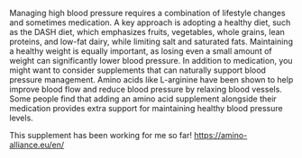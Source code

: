 Managing high blood pressure requires a combination of lifestyle changes and sometimes medication. A key approach is adopting a healthy diet, such as the DASH diet, which emphasizes fruits, vegetables, whole grains, lean proteins, and low-fat dairy, while limiting salt and saturated fats. Maintaining a healthy weight is equally important, as losing even a small amount of weight can significantly lower blood pressure.
In addition to medication, you might want to consider supplements that can naturally support blood pressure management. Amino acids like L-arginine have been shown to help improve blood flow and reduce blood pressure by relaxing blood vessels. Some people find that adding an amino acid supplement alongside their medication provides extra support for maintaining healthy blood pressure levels.

This supplement has been working for me so far! https://amino-alliance.eu/en/
